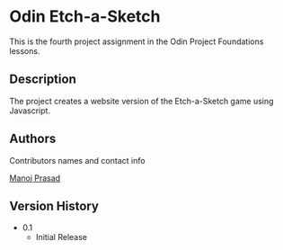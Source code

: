 # Odin Etch-a-Sketch

This is the fourth project assignment in the Odin Project Foundations lessons.

## Description

The project creates a website version of the Etch-a-Sketch game using Javascript.

## Authors

Contributors names and contact info

[Manoj Prasad](mailto:manoj.the.yogi@gmail.com)

## Version History

* 0.1
    * Initial Release
